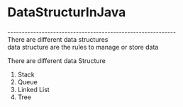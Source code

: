 # DataStructurInJava
-----------------------------------------------------------<br>
There are different data structures <br>
data structure are the rules to manage or store data <br>

There are different data Structure<br>
1. Stack<br>
2. Queue<br>
3. Linked List<br>
4. Tree<br>
